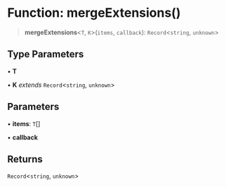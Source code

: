# Function: mergeExtensions()

> **mergeExtensions**\<`T`, `K`\>(`items`, `callback`): `Record`\<`string`, `unknown`\>

## Type Parameters

• **T**

• **K** *extends* `Record`\<`string`, `unknown`\>

## Parameters

• **items**: `T`[]

• **callback**

## Returns

`Record`\<`string`, `unknown`\>
